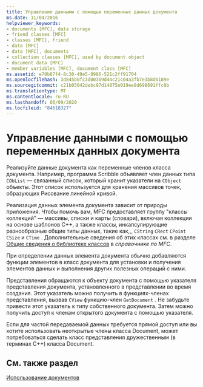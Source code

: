 ```yaml
---
title: Управление данными с помощью переменных данных документа
ms.date: 11/04/2016
helpviewer_keywords:
- documents [MFC], data storage
- friend classes [MFC]
- classes [MFC], friend
- data [MFC]
- data [MFC], documents
- collection classes [MFC], used by document object
- document data [MFC]
- member variables [MFC], document class [MFC]
ms.assetid: e70b87f4-8c30-49e5-8986-521c2ff91704
ms.openlocfilehash: 3d845b0fc3d00369d44c21c04a3fb7e3b8d6189e
ms.sourcegitcommit: c21b05042debc97d14875e019ee9d698691ffc0b
ms.translationtype: MT
ms.contentlocale: ru-RU
ms.lasthandoff: 06/09/2020
ms.locfileid: "84618327"
---
```

# <a name="managing-data-with-document-data-variables"></a>Управление данными с помощью переменных данных документа

Реализуйте данные документа как переменные членов класса документа. Например, программа Scribble объявляет член данных типа `CObList` — связанный список, который хранит указатели на `CObject` объекты. Этот список используется для хранения массивов точек, образующих Рисование линейной кривой.

Реализация данных элемента документа зависит от природы приложения. Чтобы помочь вам, MFC предоставляет группу "классы коллекций" — массивы, списки и карты (словари), включая коллекции на основе шаблонов C++, а также классы, инкапсулирующие разнообразные общие типы данных, такие как,,, `CString` `CRect` `CPoint` `CSize` и `CTime` . Дополнительные сведения об этих классах см. в разделе [Общие сведения о библиотеке классов](class-library-overview.md) в *справочнике по MFC*.

При определении данных элемента документа обычно добавляются функции элементов в класс документа для установки и получения элементов данных и выполнения других полезных операций с ними.

Представления обращаются к объекту документа с помощью указателя представления документа, установленного в представлении во время создания. Этот указатель можно получить в функциях-членах представления, вызвав `CView` функцию-член `GetDocument` . Не забудьте привести этот указатель к типу собственного документа. Затем можно получить доступ к членам открытого документа с помощью указателя.

Если для частой передаваемой данных требуется прямой доступ или вы хотите использовать неоткрытые члены класса Document, может потребоваться сделать класс представления дружественным (в терминах C++) класса Document.

## <a name="see-also"></a>См. также раздел

[Использование документов](using-documents.md)
